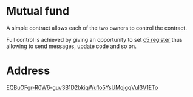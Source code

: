 # Mutual fund
A simple contract allows each of the two owners to control the contract.

Full control is achieved by giving an opportunity to set [c5 register](https://github.com/ton-blockchain/ton/blob/master/crypto/block/block.tlb#L373) thus allowing to send messages, update code and so on.

# Address
[EQBuOFgr-R0W6-guv3B1D2bkiqWu1o5YsUMqjgqVuI3V1ETo](https://tonscan.org/address/EQBuOFgr-R0W6-guv3B1D2bkiqWu1o5YsUMqjgqVuI3V1ETo)
